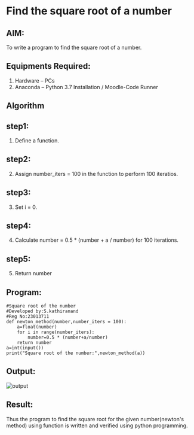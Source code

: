 # Find the square root of a number

## AIM:
To write a program to find the square root of a number.

## Equipments Required:
1. Hardware – PCs
2. Anaconda – Python 3.7 Installation / Moodle-Code Runner

## Algorithm
## step1:
1. Define a function.
## step2:
2. Assign number_iters = 100 in the function to perform 100 iteratios.
## step3:
3. Set i = 0.
## step4:
4. Calculate  number = 0.5 * (number + a / number) for 100 iterations.
## step5:
5. Return number

## Program:
```
#Square root of the number
#Developed by:S.kathiranand
#Reg No:23013711
def newton_method(number,number_iters = 100):
    a=float(number)
    for i in range(number_iters):
        number=0.5 * (number+a/number)
    return number
a=int(input())
print("Square root of the number:",newton_method(a))
```

## Output:

![output](https://github.com/Skathiranand/Square-root-of-a-number/assets/147141136/5aa6b775-03fb-453b-a1a3-c65871410395)


## Result:
Thus the program to find the square root for the given number(newton's method) using function is written and verified using python programming.
